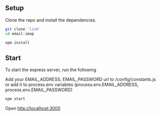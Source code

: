 ## Setup

Clone the repo and install the dependencies.

```bash
git clone 'link'
cd email-imap
```

```bash
npm install
```

## Start

To start the express server, run the following

Add your EMAIL_ADDRESS, EMAIL_PASSWORD url to /config/constants.js
or add it to process.env variables (process.env.EMAIL_ADDRESS, process.env.EMAIL_PASSWORD)

```bash
npm start
```

Open [http://localhost:3000](http://localhost:3000)
